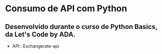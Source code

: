 # Consumo de API com Python

## Desenvolvido durante o curso de Python Basics, da Let's Code by ADA.

- API : Exchangerate-api
